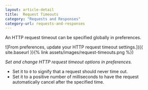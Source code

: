 ```yaml
---
layout: article-detail
title:  Request Timeouts
category: "Requests and Responses"
category-url: requests-and-responses
---
```


An HTTP request timeout can be specified globally in preferences.

![From preferences, update your HTTP request timeout settings.]({{ site.baseurl }}{% link assets/images/request-timeouts.png %})

_Set and change HTTP request timeout options in preferences._

* Set it to `0` to signify that a request should never time out.
* Set it to a positive number of milliseconds to have the request automatically cancel after the specified time.
